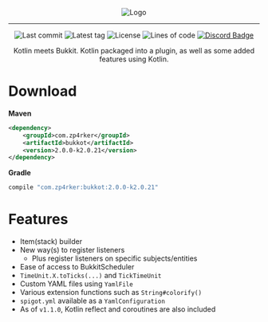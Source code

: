 <div align="center">

![Logo](https://i.imgur.com/YnVO61v.png)

---

![Last commit](https://img.shields.io/github/last-commit/zp4rker/bukkot?style=flat)
![Latest tag](https://img.shields.io/github/v/tag/zp4rker/bukkot?label=current+version&style=flat)
![License](https://img.shields.io/github/license/zp4rker/bukkot?style=flat)
![Lines of code](https://img.shields.io/endpoint?url=https%3A%2F%2Fghloc.vercel.app%2Fapi%2Fzp4rker%2Fbukkot%2Fbadge)
[![Discord Badge](https://discordapp.com/api/guilds/647312158832721934/widget.png)](https://zp4rker.com/discord)

Kotlin meets Bukkit. Kotlin packaged into a plugin, as well as some added features using Kotlin.

</div>

# Download

**Maven**

```xml
<dependency>
    <groupId>com.zp4rker</groupId>
    <artifactId>bukkot</artifactId>
    <version>2.0.0-k2.0.21</version>
</dependency>
```

**Gradle**

```groovy
compile "com.zp4rker:bukkot:2.0.0-k2.0.21"
```

# Features

- Item(stack) builder
- New way(s) to register listeners
    - Plus register listeners on specific subjects/entities
- Ease of access to BukkitScheduler
- `TimeUnit.X.toTicks(...)` and `TickTimeUnit`
- Custom YAML files using `YamlFile`
- Various extension functions such as `String#colorify()`
- `spigot.yml` available as a `YamlConfiguration`
- As of `v1.1.0`, Kotlin reflect and coroutines are also included
